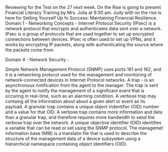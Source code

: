 Reviewing for the Test on the 27 next week. On the Rise is going to present Financial Literacy Training by Mrs. Julia  at 9:30 am. Judy with on the rise is here for Setting Yourself Up fo Success: Maintaining Financial Resilience.
Domain 1 - Networking Concepts - Internet Protocol Security (IPsec) is a network protocol that encrypts and authenticates data sent over a network. IPsec is a group of protocols that are used together to set up encrypted connections between devices. 
IPsec is often used to set up VPNs, and it works by encrypting IP packets, along with authenticating the source where the packets come from.

Domain 4 - Network Security - 

Simple Network Management Protocol (SNMP) uses ports 161 and 162, and it is a networking protocol used for the management and monitoring of network-connected devices in Internet Protocol networks. 
A trap - is an asynchronous notification from the agent to the manager. The trap is sent by the agent to notify the management of a significant event that is occuring in real-time, such as an alarming condition.
A verbose trap may containg all the information about about a given alert or event as its payload. A granular trap contains a unique object indentifier (OID) number and a value for that OID.
A verbose trap contains more information and data than a granular trap, and therefore requires more bandwidth to send the verbose trap over the network.
A unique objective identifier (OID) identifies a variable that can be read or set using the SNMP protocol.
The managemet information base (MIB) is a translatin file that is used to describe the structure of the management data of a device subsystem using a hierarchical namespace containing object identifiers (OID).
